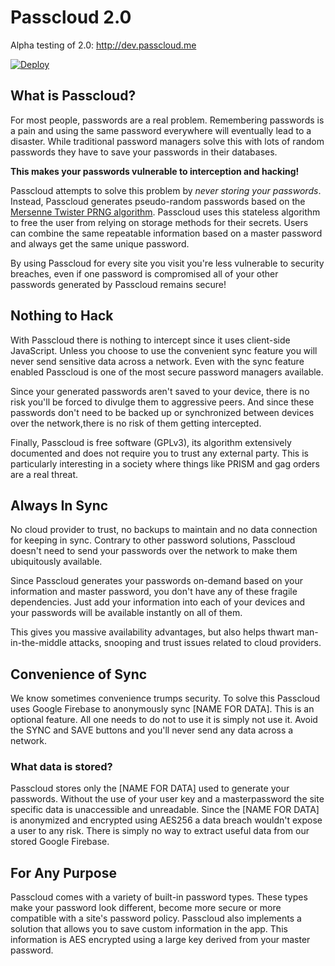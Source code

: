 # Passcloud 2.0

Alpha testing of 2.0: http://dev.passcloud.me

[![Deploy](https://www.herokucdn.com/deploy/button.png)](https://heroku.com/deploy?template=https://github.com/spencerthayer/Passcloud)

## What is Passcloud?

For most people, passwords are a real problem. Remembering passwords is a pain and using the same password everywhere will eventually lead to a disaster. While traditional password managers solve this with lots of random passwords they have to save your passwords in their databases.

**This makes your passwords vulnerable to interception and hacking!**

Passcloud attempts to solve this problem by _never storing your passwords_. Instead, Passcloud generates pseudo-random passwords based on the [Mersenne Twister PRNG algorithm](http://www.math.sci.hiroshima-u.ac.jp/~m-mat/MT/emt.html). Passcloud uses this stateless algorithm to free the user from relying on storage methods for their secrets. Users can combine the same repeatable information based on a master password and always get the same unique password.

By using Passcloud for every site you visit you're less vulnerable to security breaches, even if one password is compromised all of your other passwords generated by Passcloud remains secure!

## Nothing to Hack

With Passcloud there is nothing to intercept since it uses client-side JavaScript. Unless you choose to use the convenient sync feature you will never send sensitive data across a network. Even with the sync feature enabled Passcloud is one of the most secure password managers available. 

Since your generated passwords aren't saved to your device, there is no risk you'll be forced to divulge them to aggressive peers. And since these passwords don't need to be backed up or synchronized between devices over the network,there is no risk of them getting intercepted.

Finally, Passcloud is free software (GPLv3), its algorithm extensively documented and does not require you to trust any external party. This is particularly interesting in a society where things like PRISM and gag orders are a real threat.

## Always In Sync

No cloud provider to trust, no backups to maintain and no data connection for keeping in sync. Contrary to other password solutions, Passcloud doesn't need to send your passwords over the network to make them ubiquitously available.

Since Passcloud generates your passwords on-demand based on your information and master password, you don't have any of these fragile dependencies. Just add your information into each of your devices and your passwords will be available instantly on all of them.

This gives you massive availability advantages, but also helps thwart man-in-the-middle attacks, snooping and trust issues related to cloud providers.

## Convenience of Sync

We know sometimes convenience trumps security. To solve this Passcloud uses Google Firebase to anonymously sync [NAME FOR DATA]. This is an optional feature. All one needs to do not to use it is simply not use it. Avoid the SYNC and SAVE buttons and you'll never send any data across a network.

### What data is stored?

Passcloud stores only the [NAME FOR DATA] used to generate your passwords. Without the use of your user key and a masterpassword the site specific data is unaccessible and unreadable. Since the [NAME FOR DATA] is anonymized and encrypted using AES256 a data breach wouldn't expose a user to any risk. There is simply no way to extract useful data from our stored Google Firebase.

## For Any Purpose

Passcloud comes with a variety of built-in password types. These types make your password look different, become more secure or more compatible with a site's password policy.
Passcloud also implements a solution that allows you to save custom information in the app. This information is AES encrypted using a large key derived from your master password.
